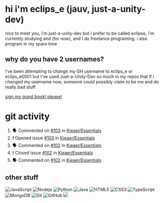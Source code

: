 # hi i'm eclips_e (jauv, just-a-unity-dev)
nice to meet you, i'm just-a-unity-dev but I prefer to be called eclipse, i'm currently studying and (for now), and I do freelance programing. i also program in my spare time

## why do you have 2 usernames?
i've been attempting to change my GH username to eclips_e or eclips_e0001 but I've used Just-a-Unity-Dev so much in my repos that if I changed my username now, someone could possibly claim to be me and do really bad stuff

[sign my guest book! please!](https://github.com/Just-a-Unity-Dev/Just-a-Unity-Dev/issues/new?&body=Sign%20my%20guest%20book%20by%20placing%20your%20name%20in%20the%20title,%20how%27d%20you%20get%20to%20this%20page%20and%20why?%20Don%27t%20forget%20you%20have%20an%20entire%20notebook%20in%20your%20hands!)


# git activity
<!--START_SECTION:activity-->
1. 🗣 Commented on [#103](https://github.com/Kieaer/Essentials/issues/103) in [Kieaer/Essentials](https://github.com/Kieaer/Essentials)
2. ❗️ Opened issue [#103](https://github.com/Kieaer/Essentials/issues/103) in [Kieaer/Essentials](https://github.com/Kieaer/Essentials)
3. 🗣 Commented on [#102](https://github.com/Kieaer/Essentials/issues/102) in [Kieaer/Essentials](https://github.com/Kieaer/Essentials)
4. ❗️ Closed issue [#102](https://github.com/Kieaer/Essentials/issues/102) in [Kieaer/Essentials](https://github.com/Kieaer/Essentials)
5. 🗣 Commented on [#102](https://github.com/Kieaer/Essentials/issues/102) in [Kieaer/Essentials](https://github.com/Kieaer/Essentials)
<!--END_SECTION:activity-->

## other stuff

![JavaScript](https://img.shields.io/badge/-JavaScript-black?style=flat-square&logo=javascript)
![Nodejs](https://img.shields.io/badge/-Nodejs-black?style=flat-square&logo=Node.js)
![Python](https://img.shields.io/badge/-Python-black?style=flat-square&logo=Python)
![Java](https://img.shields.io/badge/-java-E34A86?style=flat-square&logo=java)
![HTML5](https://img.shields.io/badge/-HTML5-E34F26?style=flat-square&logo=html5&logoColor=white)
![CSS3](https://img.shields.io/badge/-CSS3-1572B6?style=flat-square&logo=css3)
![TypeScript](https://img.shields.io/badge/-TypeScript-007ACC?style=flat-square&logo=typescript)
![MongoDB](https://img.shields.io/badge/-MongoDB-black?style=flat-square&logo=mongodb)
![Git](https://img.shields.io/badge/-Git-black?style=flat-square&logo=git)
![GitHub](https://img.shields.io/badge/-GitHub-181717?style=flat-square&logo=github)
![](https://github-profile-summary-cards.vercel.app/api/cards/profile-details?username=Just-a-Unity-Dev&theme=solarized_dark)
